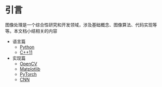 
# 引言

图像处理是一个综合性研究和开发领域，涉及基础概念、图像算法、代码实现等等。本文档小结相关的内容

* 语言篇
    * [Python](./python/类操作.md)
    * [C++11](./cplusplus/学习C++之路.md)
* 实现篇
    * [OpenCV](./opencv/OpenCV概述.md)
    * [Matplotlib](./matplotlib/引言.md)
    * [PyTorch](./pytorch/引言.md)
    * [CNN](./cnn/引言.md)